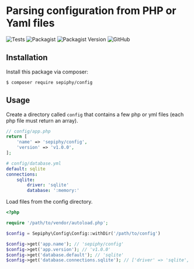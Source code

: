 # Parsing configuration from PHP or Yaml files

![Tests](https://img.shields.io/github/workflow/status/sepiphy/config/tests?label=tests)
![Packagist](https://img.shields.io/packagist/dt/sepiphy/config.svg)
![Packagist Version](https://img.shields.io/packagist/v/sepiphy/config.svg?label=version)
![GitHub](https://img.shields.io/github/license/sepiphy/config.svg)

## Installation

Install this package via composer:

    $ composer require sepiphy/config

## Usage

Create a directory called `config` that contains a few php or yml files (each php file must return an array).

```php
// config/app.php
return [
    'name' => 'sepiphy/config',
    'version' => 'v1.0.0',
];
```

```yaml
# config/database.yml
default: sqlite
connections:
    sqlite:
        driver: 'sqlite'
        database: ':memory:'
```

Load files from the config directory.

```php
<?php

require '/path/to/vendor/autoload.php';

$config = Sepiphy\Config\Config::withDir('/path/to/config')

$config->get('app.name'); // 'sepiphy/config'
$config->get('app.version'); // 'v1.0.0'
$config->get('database.default'); // 'sqlite'
$config->get('database.connections.sqlite'); // ['driver' => 'sqlite', 'database' => ':memory:']
```
